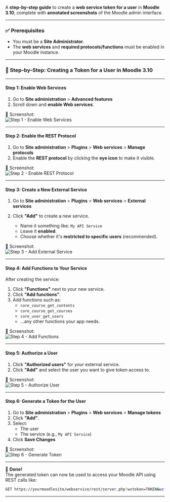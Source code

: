 A **step-by-step guide** to create a **web service token for a user** in **Moodle 3.10**, complete with **annotated screenshots** of the Moodle admin interface.

---

### ✅ Prerequisites

- You must be a **Site Administrator**.
- The **web services** and **required protocols/functions** must be enabled in your Moodle instance.

---

### 🔧 Step-by-Step: Creating a Token for a User in Moodle 3.10

---

#### **Step 1: Enable Web Services**

1. Go to **Site administration** > **Advanced features**
2. Scroll down and **enable Web services**.

📸 Screenshot:  
![Step 1 - Enable Web Services](https://i.imgur.com/IMKdbZz.png)

---

#### **Step 2: Enable the REST Protocol**

1. Go to **Site administration** > **Plugins** > **Web services** > **Manage protocols**  
2. Enable the **REST protocol** by clicking the **eye icon** to make it visible.

📸 Screenshot:  
![Step 2 - Enable REST Protocol](https://i.imgur.com/qzq2sMi.png)

---

#### **Step 3: Create a New External Service**

1. Go to **Site administration** > **Plugins** > **Web services** > **External services**
2. Click **"Add"** to create a new service.

   - Name it something like: `My API Service`
   - Leave it **enabled**.
   - Choose whether it's **restricted to specific users** (recommended).

📸 Screenshot:  
![Step 3 - Add External Service](https://i.imgur.com/lIuFhdX.png)

---

#### **Step 4: Add Functions to Your Service**

After creating the service:

1. Click **"Functions"** next to your new service.
2. Click **"Add functions"**.
3. Add functions such as:
   - `core_course_get_contents`
   - `core_course_get_courses`
   - `core_user_get_users`
   - ...any other functions your app needs.

📸 Screenshot:  
![Step 4 - Add Functions](https://i.imgur.com/kUKrjcI.png)

---

#### **Step 5: Authorize a User**

1. Click **"Authorized users"** for your external service.
2. Click **"Add"** and select the user you want to give token access to.

📸 Screenshot:  
![Step 5 - Authorize User](https://i.imgur.com/X8uTfkr.png)

---

#### **Step 6: Generate a Token for the User**

1. Go to **Site administration** > **Plugins** > **Web services** > **Manage tokens**
2. Click **"Add"**.
3. Select:
   - The user
   - The service (e.g., `My API Service`)
4. Click **Save Changes**

📸 Screenshot:  
![Step 6 - Generate Token](https://i.imgur.com/5NLxbEb.png)

---

🎉 **Done!**  
The generated token can now be used to access your Moodle API using REST calls like:

```bash
GET https://yourmoodlesite/webservice/rest/server.php?wstoken=TOKEN&wsfunction=core_course_get_contents&moodlewsrestformat=json&courseid=2
```

---
